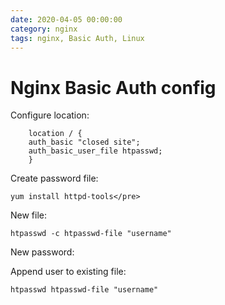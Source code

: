 ```yaml
--- 
date: 2020-04-05 00:00:00
category: nginx
tags: nginx, Basic Auth, Linux
---
```

# Nginx Basic Auth config

Configure location:

        location / {
        auth_basic "closed site";
        auth_basic_user_file htpasswd;
        }

Create password file:

    yum install httpd-tools</pre>
    
New file:

    htpasswd -c htpasswd-file "username"
    
New password:

Append user to existing file:

    htpasswd htpasswd-file "username"